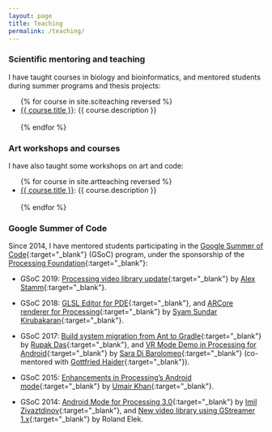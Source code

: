 ```yaml
---
layout: page
title: Teaching
permalink: /teaching/
---
```


### Scientific mentoring and teaching

I have taught courses in biology and bioinformatics, and mentored students during summer programs and thesis projects:

<ul>
{% for course in site.sciteaching reversed %}
  <li><a href="{{ course.url | prepend: site.baseurl }}">{{ course.title }}</a>:
  {{ course.description }}</li><br>
{% endfor %}    
</ul>

### Art workshops and courses

I have also taught some workshops on art and code:

<ul>
{% for course in site.artteaching reversed %}
  <li><a href="{{ course.url | prepend: site.baseurl }}">{{ course.title }}</a>:
  {{ course.description }}</li><br>
{% endfor %}    
</ul>

### Google Summer of Code

Since 2014, I have mentored students participating in the [Google Summer of Code](https://summerofcode.withgoogle.com/){:target="_blank"} (GSoC) program, under the sponsorship of the [Processing Foundation](https://processingfoundation.org/){:target="_blank"}:

* GSoC 2019: [Processing video library update](https://www.alexstamm.com/gsoc){:target="_blank"} by [Alex Stamm](https://www.alexstamm.com/){:target="_blank"}. 

* GSoC 2018: [GLSL Editor for PDE](https://www.izzatariq.com/gsoc-18){:target="_blank"}, and [ARCore renderer for Processing](https://syamsundarkirubakaran.github.io/pfinal.html){:target="_blank"} by [Syam Sundar Kirubakaran](https://syamsundarkirubakaran.github.io/){:target="_blank"}. 

* GSoC 2017: [Build system migration from Ant to Gradle](https://procandsoc17.wordpress.com/){:target="_blank"} by [Rupak Das](https://github.com/rupak0577){:target="_blank"}, and [VR Mode Demo in Processing for Android](https://picorana.github.io/blog){:target="_blank"} by [Sara Di Barolomeo](https://picorana.github.io/){:target="_blank"} (co-mentored with [Gottfried Haider](http://ghai.xyz/){:target="_blank"}).

* GSoC 2015: [Enhancements in Processing’s Android mode](http://omerjerk.in/index.php/2015/08/15/gsoc-2015-the-processing-foundation/){:target="_blank"} by [Umair Khan](https://github.com/omerjerk){:target="_blank"}.

* GSoC 2014: [Android Mode for Processing 3.0](https://www.google-melange.com/archive/gsoc/2014/orgs/processing/projects/imilka.html){:target="_blank"} by [Imil Ziyaztdinov](https://github.com/imilka){:target="_blank"}, and [New video library using GStreamer 1.x](https://github.com/gstreamer-java/gir2java/wiki/GSOC-2014-report){:target="_blank"} by Roland Elek.

